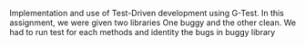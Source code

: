 Implementation and use of Test-Driven development using G-Test. In this assignment, we were given two libraries
One buggy and the other clean. We had to run test for each methods and identity the bugs in buggy library
